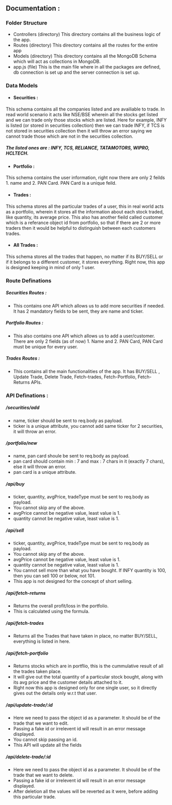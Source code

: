 ## Documentation :

### Folder Structure

- Controllers (directory)
  This directory contains all the business logic of the app.
- Routes (directory)
  This directory contains all the routes for the entire app
- Models (directory)
  This directory contains all the MongoDB Schema which will act as collections in MongoDB.
- app.js (file)
  This is the main file where in all the packages are defined, db connection is set up and the server connection is set up.

### Data Models

- #### Securities :

This schema contains all the companies listed and are availiable to trade. In read world scenario it acts like NSE/BSE wherein all the stocks get listed and we can trade only those stocks which are listed. Here for example, INFY is listed (or stored in securities collection) then we can trade INFY, if TCS is not stored in securities collection then it will throw an error saying we cannot trade those which are not in the securities collection.

##### The listed ones are : INFY, TCS, RELIANCE, TATAMOTORS, WIPRO, HCLTECH.

- #### Portfolio :

This schema contains the user information, right now there are only 2 feilds 1. name and 2. PAN Card. PAN Card is a unique feild.

- #### Trades :

This schema stores all the particular trades of a user, this in real world acts as a portfolio, wherein it stores all the information about each stock traded, like quantity, its average price. This also has another fieild called customer which is a referance object id from portfolio, so that if there are 2 or more traders then it would be helpful to distinguish between each customers trades.

- #### All Trades :

This schema stores all the trades that happen, no matter if its BUY/SELL or if it belongs to a different customer, it stores everything. Right now, this app is designed keeping in mind of only 1 user.

### Route Definations

##### Securities Routes :

- This contains one API which allows us to add more securities if needed. It has 2 mandatory fields to be sent, they are name and ticker.

##### Portfolio Routes :

- This also contains one API which allows us to add a user/customer. There are only 2 fields (as of now) 1. Name and 2. PAN Card, PAN Card must be unique for every user.

##### Trades Routes :

- This contains all the main functionalities of the app. It has BUY/SELL , Update Trade, Delete Trade, Fetch-trades, Fetch-Portfolio, Fetch-Returns APIs.

### API Definations :

##### /securities/add

- name, ticker should be sent to req.body as payload.
- ticker is a unique attribute, you cannot add same ticker for 2 securities, it will throw an error.

##### /portfolio/new

- name, pan card shoule be sent to req.body as payload.
- pan card should contain min : 7 and max : 7 chars in it (exactly 7 chars), else it will throw an error.
- pan card is a unique attribute.

##### /api/buy

- ticker, quantity, avgPrice, tradeType must be sent to req.body as payload.
- You cannot skip any of the above.
- avgPrice cannot be negative value, least value is 1.
- quantity cannot be negative value, least value is 1.

##### /api/sell

- ticker, quantity, avgPrice, tradeType must be sent to req.body as payload.
- You cannot skip any of the above.
- avgPrice cannot be negative value, least value is 1.
- quantity cannot be negative value, least value is 1.
- You cannot sell more than what you have bought. If INFY quantity is 100, then you can sell 100 or below, not 101.
- This app is not designed for the concept of short selling.

##### /api/fetch-returns

- Returns the overall profit/loss in the portfolio.
- This is calculated using the formula.

##### /api/fetch-trades

- Returns all the Trades that have taken in place, no matter BUY/SELL, everything is listed in here.

##### /api/fetch-portfolio

- Returns stocks which are in portflio, this is the cummulative result of all the trades taken place.
- It will give out the total quantity of a particular stock bought, along with its avg price and the customer details attached to it.
- Right now this app is designed only for one single user, so it directly gives out the details only w.r.t that user.

##### /api/update-trade/:id

- Here we need to pass the object id as a parameter. It should be of the trade that we want to edit.
- Passing a fake id or irrelevent id will result in an error message displayed.
- You cannot skip passing an id.
- This API will update all the fields

##### /api/delete-trade/:id

- Here we need to pass the object id as a parameter. It should be of the trade that we want to delete.
- Passing a fake id or irrelevent id will result in an error message displayed.
- After deletion all the values will be reverted as it were, before adding this particular trade.

